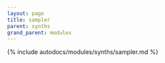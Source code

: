 ```yaml
---
layout: page
title: sampler
parent: synths
grand_parent: modules
---
```


{% include autodocs/modules/synths/sampler.md %}
